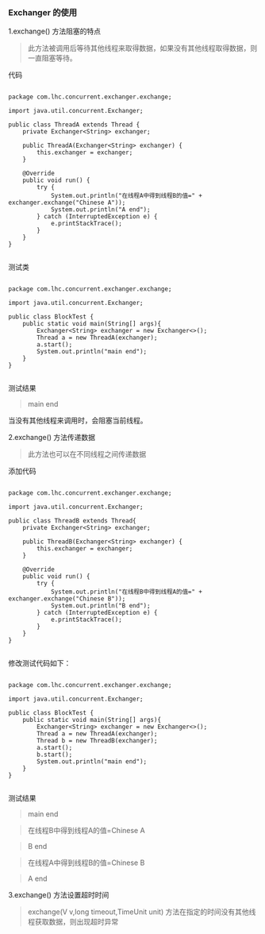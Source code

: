 ###     Exchanger 的使用

1.exchange() 方法阻塞的特点

> 此方法被调用后等待其他线程来取得数据，如果没有其他线程取得数据，则一直阻塞等待。

代码

```

package com.lhc.concurrent.exchanger.exchange;

import java.util.concurrent.Exchanger;

public class ThreadA extends Thread {
    private Exchanger<String> exchanger;

    public ThreadA(Exchanger<String> exchanger) {
        this.exchanger = exchanger;
    }

    @Override
    public void run() {
        try {
            System.out.println("在线程A中得到线程B的值=" + exchanger.exchange("Chinese A"));
            System.out.println("A end");
        } catch (InterruptedException e) {
            e.printStackTrace();
        }
    }
}


```

测试类

```

package com.lhc.concurrent.exchanger.exchange;

import java.util.concurrent.Exchanger;

public class BlockTest {
    public static void main(String[] args){
        Exchanger<String> exchanger = new Exchanger<>();
        Thread a = new ThreadA(exchanger);
        a.start();
        System.out.println("main end");
    }
}


```

测试结果

> main end

当没有其他线程来调用时，会阻塞当前线程。

2.exchange() 方法传递数据

> 此方法也可以在不同线程之间传递数据

添加代码

```

package com.lhc.concurrent.exchanger.exchange;

import java.util.concurrent.Exchanger;

public class ThreadB extends Thread{
    private Exchanger<String> exchanger;

    public ThreadB(Exchanger<String> exchanger) {
        this.exchanger = exchanger;
    }

    @Override
    public void run() {
        try {
            System.out.println("在线程B中得到线程A的值=" + exchanger.exchange("Chinese B"));
            System.out.println("B end");
        } catch (InterruptedException e) {
            e.printStackTrace();
        }
    }
}


```

修改测试代码如下：

```

package com.lhc.concurrent.exchanger.exchange;

import java.util.concurrent.Exchanger;

public class BlockTest {
    public static void main(String[] args){
        Exchanger<String> exchanger = new Exchanger<>();
        Thread a = new ThreadA(exchanger);
        Thread b = new ThreadB(exchanger);
        a.start();
        b.start();
        System.out.println("main end");
    }
}


```

测试结果

> main end

> 在线程B中得到线程A的值=Chinese A

> B end

> 在线程A中得到线程B的值=Chinese B

>  A end

3.exchange() 方法设置超时时间

> exchange(V v,long timeout,TimeUnit unit) 方法在指定的时间没有其他线程获取数据，则出现超时异常